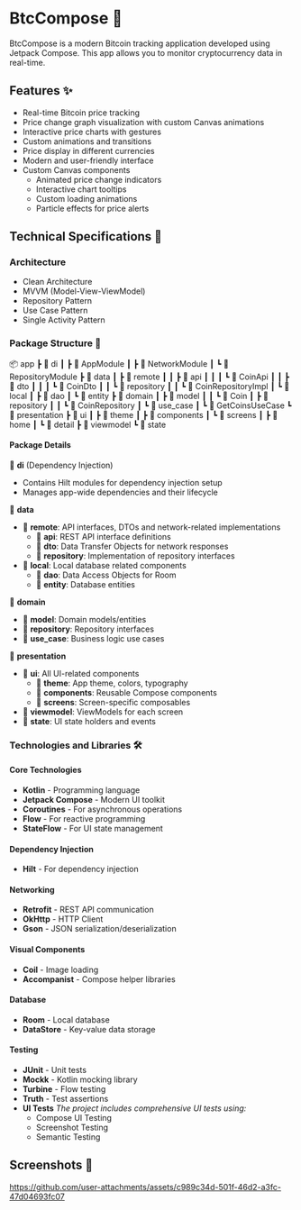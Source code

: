 # BtcCompose 📱

BtcCompose is a modern Bitcoin tracking application developed using Jetpack Compose. This app allows you to monitor cryptocurrency data in real-time.

## Features ✨

- Real-time Bitcoin price tracking
- Price change graph visualization with custom Canvas animations
- Interactive price charts with gestures
- Custom animations and transitions
- Price display in different currencies
- Modern and user-friendly interface
- Custom Canvas components
  - Animated price change indicators
  - Interactive chart tooltips
  - Custom loading animations
  - Particle effects for price alerts

## Technical Specifications 🔧

### Architecture
- Clean Architecture
- MVVM (Model-View-ViewModel)
- Repository Pattern
- Use Case Pattern
- Single Activity Pattern

### Package Structure 📁
📦 app
┣ 📂 di
┃ ┣ 📜 AppModule
┃ ┣ 📜 NetworkModule
┃ ┗ 📜 RepositoryModule
┣ 📂 data
┃ ┣ 📂 remote
┃ ┃ ┣ 📂 api
┃ ┃ ┃ ┗ 📜 CoinApi
┃ ┃ ┣ 📂 dto
┃ ┃ ┃ ┗ 📜 CoinDto
┃ ┃ ┗ 📂 repository
┃ ┃ ┗ 📜 CoinRepositoryImpl
┃ ┗ 📂 local
┃ ┣ 📂 dao
┃ ┗ 📂 entity
┣ 📂 domain
┃ ┣ 📂 model
┃ ┃ ┗ 📜 Coin
┃ ┣ 📂 repository
┃ ┃ ┗ 📜 CoinRepository
┃ ┗ 📂 use_case
┃ ┗ 📜 GetCoinsUseCase
┗ 📂 presentation
┣ 📂 ui
┃ ┣ 📂 theme
┃ ┣ 📂 components
┃ ┗ 📂 screens
┃ ┣ 📂 home
┃ ┗ 📂 detail
┣ 📂 viewmodel
┗ 📂 state

#### Package Details

📂 **di** (Dependency Injection)
- Contains Hilt modules for dependency injection setup
- Manages app-wide dependencies and their lifecycle

📂 **data**
- 📂 **remote**: API interfaces, DTOs and network-related implementations
  - 📂 **api**: REST API interface definitions
  - 📂 **dto**: Data Transfer Objects for network responses
  - 📂 **repository**: Implementation of repository interfaces
- 📂 **local**: Local database related components
  - 📂 **dao**: Data Access Objects for Room
  - 📂 **entity**: Database entities

📂 **domain**
- 📂 **model**: Domain models/entities
- 📂 **repository**: Repository interfaces
- 📂 **use_case**: Business logic use cases

📂 **presentation**
- 📂 **ui**: All UI-related components
  - 📂 **theme**: App theme, colors, typography
  - 📂 **components**: Reusable Compose components
  - 📂 **screens**: Screen-specific composables
- 📂 **viewmodel**: ViewModels for each screen
- 📂 **state**: UI state holders and events


### Technologies and Libraries 🛠

#### Core Technologies
- **Kotlin** - Programming language
- **Jetpack Compose** - Modern UI toolkit
- **Coroutines** - For asynchronous operations
- **Flow** - For reactive programming
- **StateFlow** - For UI state management

#### Dependency Injection
- **Hilt** - For dependency injection

#### Networking
- **Retrofit** - REST API communication
- **OkHttp** - HTTP Client
- **Gson** - JSON serialization/deserialization

#### Visual Components
- **Coil** - Image loading
- **Accompanist** - Compose helper libraries

#### Database
- **Room** - Local database
- **DataStore** - Key-value data storage

#### Testing
- **JUnit** - Unit tests
- **Mockk** - Kotlin mocking library
- **Turbine** - Flow testing
- **Truth** - Test assertions
- **UI Tests**
*The project includes comprehensive UI tests using:*
   - Compose UI Testing
   - Screenshot Testing
   - Semantic Testing

## Screenshots 📸

https://github.com/user-attachments/assets/c989c34d-501f-46d2-a3fc-47d04693fc07

